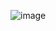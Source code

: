 ![image](https://github.com/psikebala/psikebala/assets/170950865/4dca04d6-518a-473c-a90e-5884a89e4558)
